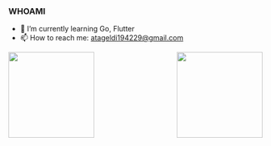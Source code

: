 ### WHOAMI
- 🌱 I’m currently learning Go, Flutter
- 📫 How to reach me: atageldi194229@gmail.com

<a href="https://github.com/anuraghazra/github-readme-stats">
  <img height="170em" align="left" src="https://github-readme-stats.vercel.app/api?username=atageldi194229&show_icons=true&theme=radical" />
</a>
<a href="https://github.com/anuraghazra/convoychat">
  <img height="170em" align="right" src="https://github-readme-stats.vercel.app/api/top-langs/?username=atageldi194229&layout=compact&show_icons=true&theme=radical" />
</a>
